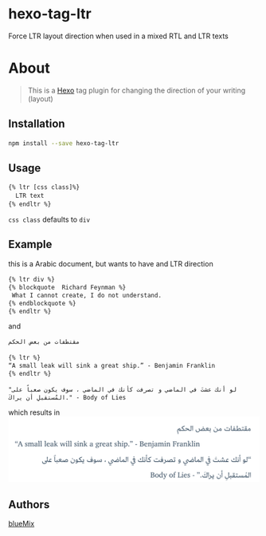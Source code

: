 # hexo-tag-ltr

Force LTR layout direction when used in a mixed RTL and LTR texts

# About
> This is a [Hexo](http://hexo.io/) tag plugin for changing the direction of your writing (layout)

## Installation
```bash
npm install --save hexo-tag-ltr
```

## Usage

```bash
{% ltr [css class]%}
  LTR text
{% endltr %} 
```

`css class` defaults to `div`

## Example

this is a Arabic document, but wants to have and LTR direction
```
{% ltr div %}
{% blockquote  Richard Feynman %}
 What I cannot create, I do not understand.
{% endblockquote %}
{% endltr %}
```

and 

```
مقتطفات من بعض الحكم

{% ltr %}
“A small leak will sink a great ship.” - Benjamin Franklin
{% endltr %}

"لو أنك عشتَ في الماضي و تصرفت كأنك في الماضي ، سوف يكون صعباً على المُستقبلِ أن يراكَ." - Body of Lies
```

which results in
![screenshot.png](screenshot.png)


## Authors

[blueMix](http://bluemix.me)